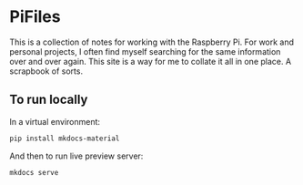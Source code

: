 # PiFiles

This is a collection of notes for working with the Raspberry Pi. For work and personal projects, I often find myself searching for the same information over and over again. This site is a way for me to collate it all in one place. A scrapbook of sorts.

## To run locally

In a virtual environment:

```bash
pip install mkdocs-material
```

And then to run live preview server:

```bash
mkdocs serve
```
